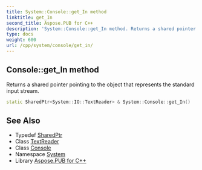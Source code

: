 ```yaml
---
title: System::Console::get_In method
linktitle: get_In
second_title: Aspose.PUB for C++
description: 'System::Console::get_In method. Returns a shared pointer pointing to the object that represents the standard input stream in C++.'
type: docs
weight: 600
url: /cpp/system/console/get_in/
---
```

## Console::get_In method


Returns a shared pointer pointing to the object that represents the standard input stream.

```cpp
static SharedPtr<System::IO::TextReader> & System::Console::get_In()
```

## See Also

* Typedef [SharedPtr](../../sharedptr/)
* Class [TextReader](../../../system.io/textreader/)
* Class [Console](../)
* Namespace [System](../../)
* Library [Aspose.PUB for C++](../../../)
